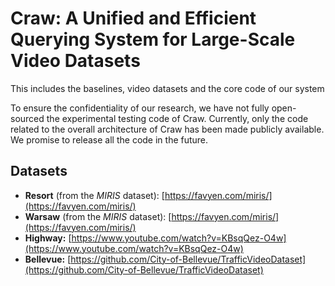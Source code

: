 # **Craw: A Unified and Efficient Querying System for Large-Scale Video Datasets**

This includes the baselines, video datasets and the core code of our system

To ensure the confidentiality of our research, we have not fully open-sourced the experimental testing code of Craw. Currently, only the code related to the overall architecture of Craw has been made publicly available. We promise to release all the code in the future.

## **Datasets**
- **Resort** (from the *MIRIS* dataset): [https://favyen.com/miris/](https://favyen.com/miris/)  
- **Warsaw** (from the *MIRIS* dataset): [https://favyen.com/miris/](https://favyen.com/miris/)  
- **Highway:** [https://www.youtube.com/watch?v=KBsqQez-O4w](https://www.youtube.com/watch?v=KBsqQez-O4w)  
- **Bellevue:** [https://github.com/City-of-Bellevue/TrafficVideoDataset](https://github.com/City-of-Bellevue/TrafficVideoDataset)
